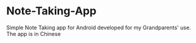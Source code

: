 # Note-Taking-App
Simple Note Taking app for Android developed for my Grandparents' use. 
The app is in Chinese
